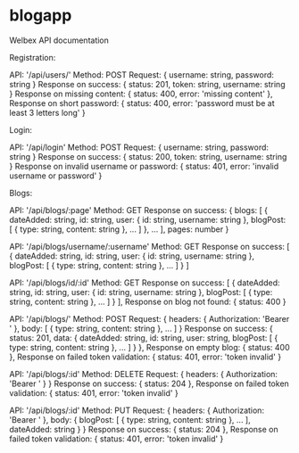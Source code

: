 # blogapp

Welbex API documentation


Registration:

API: '/api/users/'
Method: POST
Request: {
	username: string,
	password: string
}
Response on success: {
	status: 201,
	token: string,
	username: string
}
Response on missing content: {
	status: 400,
	error: 'missing content'
},
Response on short password: {
	status: 400,
	error: 'password must be at least 3 letters long'
}


Login:

API: '/api/login'
Method: POST
Request: {
	username: string,
	password: string
}
Response on success: {
	status: 200,
	token: string,
	username: string
}
Response on invalid username or password: {
	status: 401,
	error: 'invalid username or password'
}


Blogs:

API: '/api/blogs/:page'
Method: GET
Response on success: {
	blogs: [
		{
			dateAdded: string,
			id: string,
			user: {
				id: string,
				username: string
			},
			blogPost: [
				{
					type: string,
					content: string
				},
				...
			]
		},
		...
	],
	pages: number
}

API: '/api/blogs/username/:username'
Method: GET
Response on success: [
	{
		dateAdded: string,
		id: string,
		user: {
			id: string,
			username: string
		},
		blogPost: [
			{
				type: string,
				content: string
			},
			...
		]
	}
]

API: '/api/blogs/id/:id'
Method: GET
Response on success: [
	{
		dateAdded: string,
		id: string,
		user: {
			id: string,
			username: string
		},
		blogPost: [
			{
				type: string,
				content: string
			},
			...
		]
	}
],
Response on blog not found: {
	status: 400
}

API: '/api/blogs/'
Method: POST
Request: {
	headers: {
		Authorization: 'Bearer <token>'
	},
	body: [
		{
			type: string,
			content: string
		},
		...
	]
}
Response on success: {
	status: 201,
	data: {
		dateAdded: string,
		id: string,
		user: string,
		blogPost: [
			{
				type: string,
				content: string
			},
			...
		]
	}
},
Response on empty blog: {
	status: 400
},
Response on failed token validation: {
	status: 401,
	error: 'token invalid'
}

API: '/api/blogs/:id'
Method: DELETE
Request: {
	headers: {
		Authorization: 'Bearer <token>'
	}
}
Response on success: {
	status: 204
},
Response on failed token validation: {
	status: 401,
	error: 'token invalid'
}

API: '/api/blogs/:id'
Method: PUT
Request: {
	headers: {
		Authorization: 'Bearer <token>'
	},
	body: {
		blogPost: [
			{
				type: string,
				content: string
			},
			...
		],
		dateAdded: string
	}
}
Response on success: {
	status: 204
},
Response on failed token validation: {
	status: 401,
	error: 'token invalid'
}

